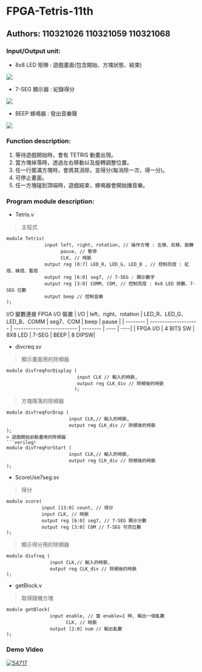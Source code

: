 # FPGA-Tetris-11th
## Authors: 110321026 110321059 110321068
### Input/Output unit:
* 8x8 LED 矩陣 : 遊戲畫面(包含開始、方塊狀態、結束)

![](https://i.imgur.com/TB5e92S.png)

* 7-SEG 顯示器 : 紀錄得分

![](https://i.imgur.com/9qKx0o8.png)

* BEEP 蜂鳴器 : 發出音樂聲

![](https://i.imgur.com/q7p3Y2U.png)

### Function description:
1. 等待遊戲開始時，會有 TETRIS 動畫出現。
2. 當方塊掉落時，透過左右移動以及旋轉調整位置。
3. 任一行擺滿方塊時，會將其消除，並得分(每消除一次，得一分)。
4. 可停止畫面。
5. 任一方塊碰到頂端時，遊戲結束，蜂鳴器會開始播音樂。

### Program module description:
* Tetris.v
> 主程式
```verilog!
module Tetris(
              input left, right, rotation, // 操作方塊 : 左移、右移、旋轉
                    pause, // 暫停
                    CLK, // 時脈
              output reg [0:7] LED_R, LED_G, LED_B , // 控制亮燈 : 紅燈、綠燈、藍燈
              output reg [6:0] seg7, // 7-SEG : 顯示數字
              output reg [3:0] COMM, COM, // 控制亮燈 : 8x8 LED 排數、7-SEG 位數
              output beep // 控制音樂
);
```
I/O 變數連接 FPGA I/O 裝置
|  I/O   | left、right、rotation | LED_R、LED_G、 LED_B、COMM | seg7、COM | beep | pause |
| --------  | -------------------- | -------------------------- | -------- | ---- | ----|
| FPGA I/O  |  4 BITS SW  |  8X8 LED   |    7-SEG |  BEEP | 8 DIPSW|



* divcreq.sv
> 顯示畫面用的除頻器
```verilog!
module divfreqForDisplay (
                          input CLK // 輸入的時脈, 
                          output reg CLK_div // 除頻後的時脈
                         );
```
> 方塊降落的除頻器
```verilog!
module divfreqForDrop (
                       input CLK,// 輸入的時脈,
                       output reg CLK_div // 除頻後的時脈
);
> 遊戲開始前動畫用的除頻器
```verilog!
module divfreqForStart (
                       input CLK,// 輸入的時脈,
                       output reg CLK_div // 除頻後的時脈
);
```

* ScoreUse7seg.sv
> 得分
```verilog!
module score( 	
             input [13:0] count, // 得分
             input CLK, // 時脈
             output reg [6:0] seg7, // 7-SEG 顯示分數
             output reg [3:0] COM // 7-SEG 可亮位數
); 
```
> 顯示得分用的除頻器
```verilog!
module divfreq (
                input CLK,// 輸入的時脈,
                output reg CLK_div // 除頻後的時脈
);
```
* getBlock.v
> 取得隨機方塊 
```verilog!
module getBlock( 
                input enable, // 當 enable=1 時, 輸出一個亂數
                      CLK, // 時脈
                output [2:0] num // 輸出亂數
);
```

### Demo Video
[![54717](https://user-images.githubusercontent.com/99792428/212289742-be53075c-44a6-4bd1-8b74-38a2753d7907.jpg)
](https://drive.google.com/file/d/11QoLGn3HX-zSF-_XDh5PYp5rp_rXgJmd/view?usp=sharing)
